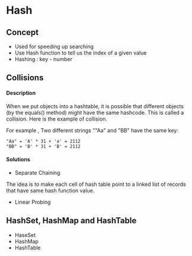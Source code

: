 # Hash
## Concept
* Used for speeding up searching
* Use Hash function to tell us the index of a given value
* Hashing : key - number


## Collisions
#### Description
When we put objects into a hashtable, it is possible that different objects (by the equals() method) might have the same hashcode. This is called a collision. Here is the example of collision. 

For example , Two different strings ""Aa" and "BB" have the same key: 

```
"Aa" = 'A' * 31 + 'a' = 2112
"BB" = 'B' * 31 + 'B' = 2112
```

#### Solutions
* Separate Chaining

The idea is to make each cell of hash table point to a linked list of records that have same hash function value.


* Linear Probing


## HashSet, HashMap and HashTable
* HaseSet
* HashMap
* HashTable